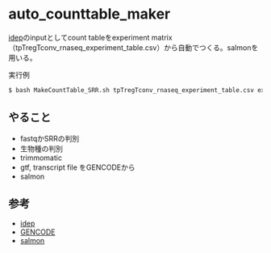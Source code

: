 # auto_counttable_maker

[idep](http://bioinformatics.sdstate.edu/idep/)のinputとしてcount tableをexperiment matrix（tpTregTconv_rnaseq_experiment_table.csv）から自動でつくる。salmonを用いる。

実行例

```bash
$ bash MakeCountTable_SRR.sh tpTregTconv_rnaseq_experiment_table.csv examle mm10
```

## やること

- fastqかSRRの判別
- 生物種の判別
- trimmomatic
- gtf, transcript file をGENCODEから
- salmon

## 参考

- [idep](http://bioinformatics.sdstate.edu/idep/)
- [GENCODE](https://www.gencodegenes.org/)
- [salmon](https://combine-lab.github.io/salmon/getting_started/)

